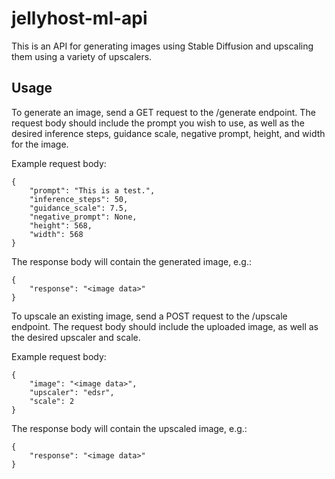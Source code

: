 # jellyhost-ml-api

This is an API for generating images using Stable Diffusion and upscaling them using a variety of upscalers.

## Usage

To generate an image, send a GET request to the /generate endpoint. The request body should include the prompt you wish to use, as well as the desired inference steps, guidance scale, negative prompt, height, and width for the image.

Example request body:
```
{
    "prompt": "This is a test.",
    "inference_steps": 50,
    "guidance_scale": 7.5,
    "negative_prompt": None,
    "height": 568,
    "width": 568
}
```

The response body will contain the generated image, e.g.:
```
{
    "response": "<image data>"
}
```

To upscale an existing image, send a POST request to the /upscale endpoint. The request body should include the uploaded image, as well as the desired upscaler and scale.

Example request body:
```
{
    "image": "<image data>",
    "upscaler": "edsr",
    "scale": 2
}
```

The response body will contain the upscaled image, e.g.:
```
{
    "response": "<image data>"
}
```
